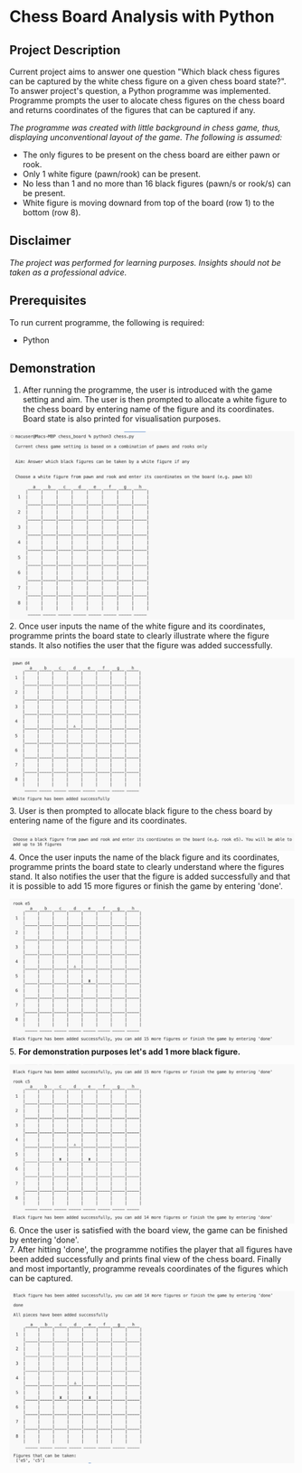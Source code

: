 # Chess Board Analysis with Python

## Project Description
Current project aims to answer one question "Which black chess figures can be captured by the white chess figure on a given chess board state?".  
To answer project's question, a Python programme was implemented. Programme prompts the user to alocate chess figures on the chess board and returns coordinates of the figures that can be captured if any.  

_The programme was created with little background in chess game, thus, displaying unconventional layout of the game. The following is assumed:_
- The only figures to be present on the chess board are either pawn or rook.
- Only 1 white figure (pawn/rook) can be present.
- No less than 1 and no more than 16 black figures (pawn/s or rook/s) can be present.
- White figure is moving downard from top of the board (row 1) to the bottom (row 8).

## Disclaimer
_The project was performed for learning purposes. Insights should not be taken as a professional advice._

## Prerequisites
To run current programme, the following is required:
- Python

## Demonstration
1. After running the programme, the user is introduced with the game setting and aim. The user is then prompted to allocate a white figure to the chess board by entering name of the figure and its coordinates. Board state is also printed for visualisation purposes.  

![Game Demo 1](Game_demo_1.png)
2. Once user inputs the name of the white figure and its coordinates, programme prints the board state to clearly illustrate where the figure stands. It also notifies the user that the figure was added successfully.    

![Game Demo 2](Game_demo_2.png)
3. User is then prompted to allocate black figure to the chess board by entering name of the figure and its coordinates.  

![Game Demo 3](Game_demo_3.png)
4. Once the user inputs the name of the black figure and its coordinates, programme prints the board state to clearly understand where the figures stand. It also notifies the user that the figure is added successfully and that it is possible to add 15 more figures or finish the game by entering 'done'.   

![Game Demo 4](Game_demo_4.png)
5. **For demonstration purposes let's add 1 more black figure.**    

![Game Demo 5](Game_demo_5.png)
6. Once the user is satisfied with the board view, the game can be finished by entering 'done'.  
7. After hitting 'done', the programme notifies the player that all figures have been added successfully and prints final view of the chess board. Finally and most importantly, programme reveals coordinates of the figures which can be captured.  

![Game Demo 7](Game_demo_7.png)